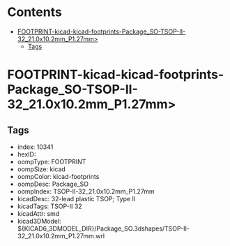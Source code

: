 



Contents
========

* [FOOTPRINT-kicad-kicad-footprints-Package_SO-TSOP-II-32_21.0x10.2mm_P1.27mm>](#footprint-kicad-kicad-footprints-package_so-tsop-ii-32_210x102mm_p127mm)
	* [Tags](#tags)

# FOOTPRINT-kicad-kicad-footprints-Package_SO-TSOP-II-32_21.0x10.2mm_P1.27mm>

## Tags

- index: 10341
- hexID: 
- oompType: FOOTPRINT
- oompSize: kicad
- oompColor: kicad-footprints
- oompDesc: Package_SO
- oompIndex: TSOP-II-32_21.0x10.2mm_P1.27mm
- kicadDesc: 32-lead plastic TSOP; Type II
- kicadTags: TSOP-II 32
- kicadAttr: smd
- kicad3DModel: ${KICAD6_3DMODEL_DIR}/Package_SO.3dshapes/TSOP-II-32_21.0x10.2mm_P1.27mm.wrl
